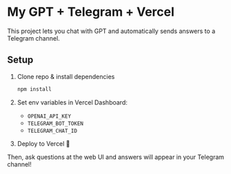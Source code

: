 # My GPT + Telegram + Vercel

This project lets you chat with GPT and automatically sends answers to a Telegram channel.

## Setup
1. Clone repo & install dependencies
   ```bash
   npm install
   ```

2. Set env variables in Vercel Dashboard:
   - `OPENAI_API_KEY`
   - `TELEGRAM_BOT_TOKEN`
   - `TELEGRAM_CHAT_ID`

3. Deploy to Vercel 🚀

Then, ask questions at the web UI and answers will appear in your Telegram channel!